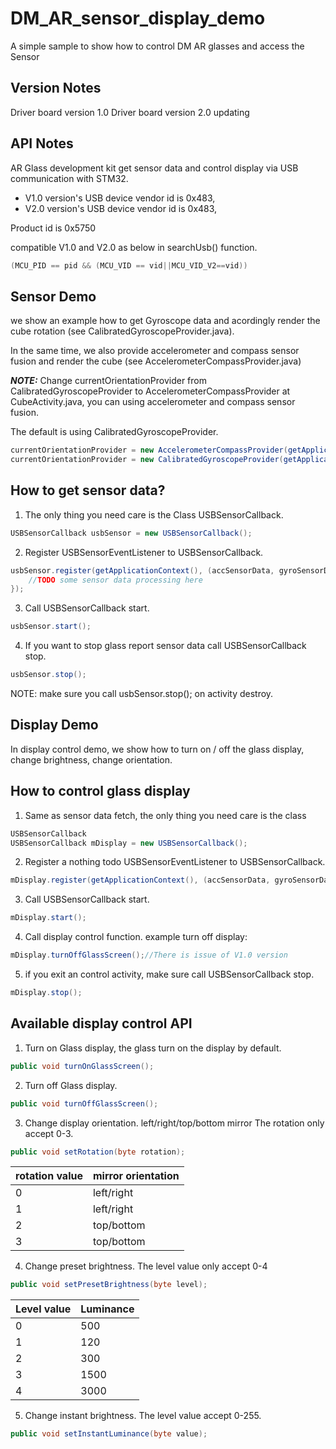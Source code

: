 # DM_AR_sensor_display_demo
A simple sample to show how to control DM AR glasses and access the Sensor


## Version Notes
Driver board version 1.0
Driver board version 2.0 updating

## API Notes
AR Glass development kit get sensor data and control display via USB communication with STM32.

* V1.0 version's USB device vendor id is 0x483,
* V2.0 version's USB device vendor id is 0x483,

Product id is 0x5750


compatible V1.0 and V2.0 as below in searchUsb() function.

```java
(MCU_PID == pid && (MCU_VID == vid||MCU_VID_V2==vid))
```

## Sensor Demo
we show an example how to get Gyroscope data and acordingly render the cube rotation (see CalibratedGyroscopeProvider.java).

In the same time, we also provide accelerometer and compass sensor fusion and render the cube (see AccelerometerCompassProvider.java)

***NOTE:***
Change currentOrientationProvider from CalibratedGyroscopeProvider to AccelerometerCompassProvider at CubeActivity.java, you can using accelerometer and compass sensor fusion.

The default is using CalibratedGyroscopeProvider.

```java
currentOrientationProvider = new AccelerometerCompassProvider(getApplicationContext(), mGlassSensor);
currentOrientationProvider = new CalibratedGyroscopeProvider(getApplicationContext(), mGlassSensor);
```
## How to get sensor data?

1.	The only thing you need care is the Class USBSensorCallback.

```java
USBSensorCallback usbSensor = new USBSensorCallback();
```

2.	Register USBSensorEventListener to USBSensorCallback.
```java
usbSensor.register(getApplicationContext(), (accSensorData, gyroSensorData, magSensorData) -> {
    //TODO some sensor data processing here
});
```

3.	Call USBSensorCallback start.
```java
usbSensor.start();
```
4.	If you want to stop glass report sensor data call USBSensorCallback stop.
```java
usbSensor.stop();
```
NOTE: make sure you call usbSensor.stop(); on activity destroy.


## Display Demo
In display control demo, we show how to turn on / off the glass display, change brightness, change orientation.

## How to control glass display
1.	Same as sensor data fetch, the only thing you need care is the class
```java
USBSensorCallback
USBSensorCallback mDisplay = new USBSensorCallback();
```
2.	Register a nothing todo USBSensorEventListener to USBSensorCallback.
```java
mDisplay.register(getApplicationContext(), (accSensorData, gyroSensorData, magSensorData) -> {});
```
3.	Call USBSensorCallback start.
```java
mDisplay.start();
```
4.	Call display control function. example turn off display:
```java
mDisplay.turnOffGlassScreen();//There is issue of V1.0 version
```
5.	if you exit an control activity, make sure call USBSensorCallback stop.
```java
mDisplay.stop();
```

## Available display control API
1.	Turn on Glass display, the glass turn on the display by default.
```java
public void turnOnGlassScreen();
```
2.	Turn off Glass display.
```java
public void turnOffGlassScreen();
```
3.	Change display orientation. left/right/top/bottom mirror The rotation only accept 0-3.
```java
public void setRotation(byte rotation);
```

|rotation value|mirror orientation|
|-|--
|0|left/right|
|1|left/right|
|2|top/bottom|
|3|top/bottom|

4.	Change preset brightness. The level value only accept 0-4
```java
public void setPresetBrightness(byte level);
```
|Level value | Luminance|
|--| --
|0|500|
1|120
2|300
3|1500
4|3000

5.	Change instant brightness. The level value accept 0-255.
```java
public void setInstantLuminance(byte value);
```
